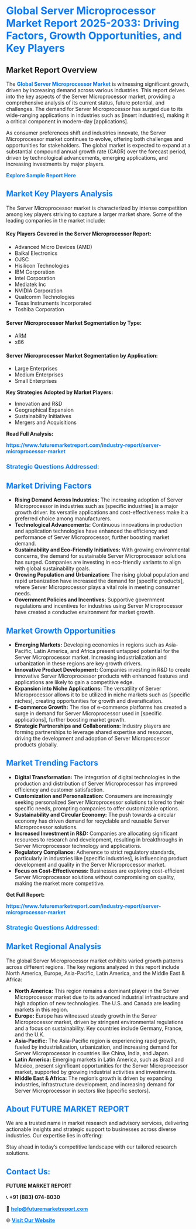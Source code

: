 <h1 style="color: #007BFF;">Global Server Microprocessor Market Report 2025-2033: Driving Factors, Growth Opportunities, and Key Players</h1>

<section id="overview">
<h2>Market Report Overview</h2>
<p>The <a href="https://www.futuremarketreport.com/industry-report/server-microprocessor-market" style="color: #007BFF; text-decoration: none;"><strong>Global Server Microprocessor Market</strong></a> is witnessing significant growth, driven by increasing demand across various industries. This report delves into the key aspects of the Server Microprocessor market, providing a comprehensive analysis of its current status, future potential, and challenges. The demand for Server Microprocessor has surged due to its wide-ranging applications in industries such as [insert industries], making it a critical component in modern-day [applications].</p>
<p>As consumer preferences shift and industries innovate, the Server Microprocessor market continues to evolve, offering both challenges and opportunities for stakeholders. The global market is expected to expand at a substantial compound annual growth rate (CAGR) over the forecast period, driven by technological advancements, emerging applications, and increasing investments by major players.</p>
</section>

<section id="overview">
<p><a href="https://www.futuremarketreport.com/request-sample/reportId=81303" style="color: #007BFF; text-decoration: none;"><strong>Explore Sample Report Here</strong></a></p>
</section>

<section id="key-players">
<h2 style="color: #007BFF;">Market Key Players Analysis</h2>
<p>The Server Microprocessor market is characterized by intense competition among key players striving to capture a larger market share. Some of the leading companies in the market include:</p>
<h4>Key Players Covered in the Server Microprocessor Report:</h4>
<ul><li>Advanced Micro Devices (AMD)</li><li>Baikal Electronics</li><li>OJSC</li><li>Hisilicon Technologies</li><li>IBM Corporation</li><li>Intel Corporation</li><li>Mediatek Inc</li><li>NVIDIA Corporation</li><li>Qualcomm Technologies</li><li>Texas Instruments Incorporated</li><li>Toshiba Corporation</li></ul>
<h4>Server Microprocessor Market Segmentation by Type:</h4>
<ul><li>ARM</li><li>x86</li></ul>

<h4>Server Microprocessor Market Segmentation by Application:</h4>
<ul><li>Large Enterprises</li><li>Medium Enterprises</li><li>Small Enterprises</li></ul>
<p><strong>Key Strategies Adopted by Market Players:</strong></p>
<ul>
<li>Innovation and R&D</li>
<li>Geographical Expansion</li>
<li>Sustainability Initiatives</li>
<li>Mergers and Acquisitions</li>
</ul>
</section>

<section>
<p><strong>Read Full Analysis: </strong></p><a href="https://www.futuremarketreport.com/industry-report/server-microprocessor-market" style="color: #007BFF; text-decoration: none;"><strong>https://www.futuremarketreport.com/industry-report/server-microprocessor-market</strong></a>
<h3 style="color: #007BFF;">Strategic Questions Addressed:</h3>
</section>

<section id="driving-factors">
<h2 style="color: #007BFF;">Market Driving Factors</h2>
<ul>
<li><strong>Rising Demand Across Industries:</strong> The increasing adoption of Server Microprocessor in industries such as [specific industries] is a major growth driver. Its versatile applications and cost-effectiveness make it a preferred choice among manufacturers.</li>
<li><strong>Technological Advancements:</strong> Continuous innovations in production and application technologies have enhanced the efficiency and performance of Server Microprocessor, further boosting market demand.</li>
<li><strong>Sustainability and Eco-Friendly Initiatives:</strong> With growing environmental concerns, the demand for sustainable Server Microprocessor solutions has surged. Companies are investing in eco-friendly variants to align with global sustainability goals.</li>
<li><strong>Growing Population and Urbanization:</strong> The rising global population and rapid urbanization have increased the demand for [specific products], where Server Microprocessor plays a vital role in meeting consumer needs.</li>
<li><strong>Government Policies and Incentives:</strong> Supportive government regulations and incentives for industries using Server Microprocessor have created a conducive environment for market growth.</li>
</ul>
</section>

<section id="growth-opportunities">
<h2 style="color: #007BFF;">Market Growth Opportunities</h2>
<ul>
<li><strong>Emerging Markets:</strong> Developing economies in regions such as Asia-Pacific, Latin America, and Africa present untapped potential for the Server Microprocessor market. Increasing industrialization and urbanization in these regions are key growth drivers.</li>
<li><strong>Innovative Product Development:</strong> Companies investing in R&D to create innovative Server Microprocessor products with enhanced features and applications are likely to gain a competitive edge.</li>
<li><strong>Expansion into Niche Applications:</strong> The versatility of Server Microprocessor allows it to be utilized in niche markets such as [specific niches], creating opportunities for growth and diversification.</li>
<li><strong>E-commerce Growth:</strong> The rise of e-commerce platforms has created a surge in demand for Server Microprocessor used in [specific applications], further boosting market growth.</li>
<li><strong>Strategic Partnerships and Collaborations:</strong> Industry players are forming partnerships to leverage shared expertise and resources, driving the development and adoption of Server Microprocessor products globally.</li>
</ul>
</section>

<section id="trending-factors">
<h2 style="color: #007BFF;">Market Trending Factors</h2>
<ul>
<li><strong>Digital Transformation:</strong> The integration of digital technologies in the production and distribution of Server Microprocessor has improved efficiency and customer satisfaction.</li>
<li><strong>Customization and Personalization:</strong> Consumers are increasingly seeking personalized Server Microprocessor solutions tailored to their specific needs, prompting companies to offer customizable options.</li>
<li><strong>Sustainability and Circular Economy:</strong> The push towards a circular economy has driven demand for recyclable and reusable Server Microprocessor solutions.</li>
<li><strong>Increased Investment in R&D:</strong> Companies are allocating significant resources to research and development, resulting in breakthroughs in Server Microprocessor technology and applications.</li>
<li><strong>Regulatory Compliance:</strong> Adherence to strict regulatory standards, particularly in industries like [specific industries], is influencing product development and quality in the Server Microprocessor market.</li>
<li><strong>Focus on Cost-Effectiveness:</strong> Businesses are exploring cost-efficient Server Microprocessor solutions without compromising on quality, making the market more competitive.</li>
</ul>
</section>

<section>
<p><strong>Get Full Report: </strong></p><a href="https://www.futuremarketreport.com/industry-report/server-microprocessor-market" style="color: #007BFF; text-decoration: none;"><strong>https://www.futuremarketreport.com/industry-report/server-microprocessor-market</strong></a>
<h3 style="color: #007BFF;">Strategic Questions Addressed:</h3>
</section>


<section id="regional-analysis">
<h2 style="color: #007BFF;">Market Regional Analysis</h2>
<p>The global Server Microprocessor market exhibits varied growth patterns across different regions. The key regions analyzed in this report include North America, Europe, Asia-Pacific, Latin America, and the Middle East & Africa:</p>
<ul>
<li><strong>North America:</strong> This region remains a dominant player in the Server Microprocessor market due to its advanced industrial infrastructure and high adoption of new technologies. The U.S. and Canada are leading markets in this region.</li>
<li><strong>Europe:</strong> Europe has witnessed steady growth in the Server Microprocessor market, driven by stringent environmental regulations and a focus on sustainability. Key countries include Germany, France, and the U.K.</li>
<li><strong>Asia-Pacific:</strong> The Asia-Pacific region is experiencing rapid growth, fueled by industrialization, urbanization, and increasing demand for Server Microprocessor in countries like China, India, and Japan.</li>
<li><strong>Latin America:</strong> Emerging markets in Latin America, such as Brazil and Mexico, present significant opportunities for the Server Microprocessor market, supported by growing industrial activities and investments.</li>
<li><strong>Middle East & Africa:</strong> The region’s growth is driven by expanding industries, infrastructure development, and increasing demand for Server Microprocessor in sectors like [specific sectors].</li>
</ul>
</section>

<footer>
<h2 style="color: #007BFF;">About FUTURE MARKET REPORT</h2>
<p>We are a trusted name in market research and advisory services, delivering actionable insights and strategic support to businesses across diverse industries. Our expertise lies in offering:</p>

<p>Stay ahead in today’s competitive landscape with our tailored research solutions.</p>

<h2 style="color: #007BFF;">Contact Us:</h2>
<p><strong>FUTURE MARKET REPORT</strong></p>
<p>📞 <strong>+91 (883) 074-8030</strong></p>
<p>📧 <strong><a href="mailto:help@futuremarketreport.com" style="color: #007BFF;">help@futuremarketreport.com</a></strong></p>
<p>🌐 <strong><a href="https://www.futuremarketreport.com/" style="color: #007BFF;">Visit Our Website</a></strong></p>
</footer>